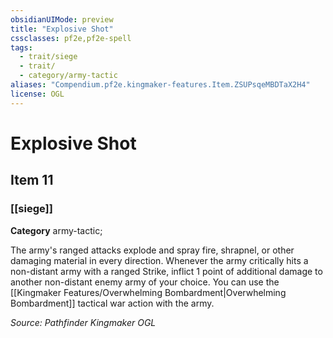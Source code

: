 ```yaml
---
obsidianUIMode: preview
title: "Explosive Shot"
cssclasses: pf2e,pf2e-spell
tags:
  - trait/siege
  - trait/
  - category/army-tactic
aliases: "Compendium.pf2e.kingmaker-features.Item.ZSUPsqeMBDTaX2H4"
license: OGL
---
```

# Explosive Shot
## Item 11
### [[siege]]

**Category** army-tactic; 




The army's ranged attacks explode and spray fire, shrapnel, or other damaging material in every direction. Whenever the army critically hits a non-distant army with a ranged Strike, inflict 1 point of additional damage to another non-distant enemy army of your choice. You can use the [[Kingmaker Features/Overwhelming Bombardment|Overwhelming Bombardment]] tactical war action with the army.

*Source: Pathfinder Kingmaker*
*OGL*